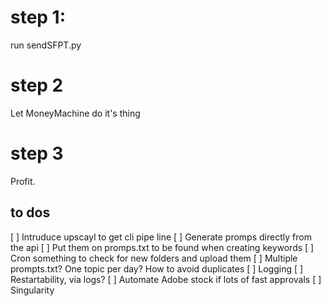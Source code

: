 # step 1:

run sendSFPT.py

# step 2 

Let MoneyMachine do it's thing

# step 3

Profit.

## to dos

[ ] Intruduce upscayl to get cli pipe line
[ ] Generate promps directly from the api
[ ] Put them on promps.txt to be found when creating keywords
[ ] Cron something to check for new folders and upload them
[ ] Multiple prompts.txt? One topic per day? How to avoid duplicates
[ ] Logging
[ ] Restartability, via logs?
[ ] Automate Adobe stock if lots of fast approvals
[ ] Singularity